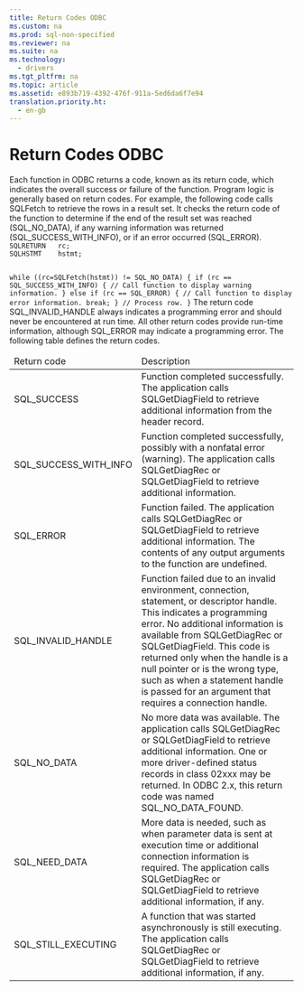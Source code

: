 ```yaml
---
title: Return Codes ODBC
ms.custom: na
ms.prod: sql-non-specified
ms.reviewer: na
ms.suite: na
ms.technology: 
  - drivers
ms.tgt_pltfrm: na
ms.topic: article
ms.assetid: e893b719-4392-476f-911a-5ed6da6f7e94
translation.priority.ht: 
  - en-gb
---
```

# Return Codes ODBC
<?xml version="1.0" encoding="utf-8"?>
<developerConceptualDocument xmlns="http://ddue.schemas.microsoft.com/authoring/2003/5" xmlns:xlink="http://www.w3.org/1999/xlink" xmlns:xsi="http://www.w3.org/2001/XMLSchema-instance" xsi:schemaLocation="http://ddue.schemas.microsoft.com/authoring/2003/5 http://dduestorage.blob.core.windows.net/ddueschema/developer.xsd">
  <introduction>
    <para>Each function in ODBC returns a code, known as its <legacyItalic>return code,</legacyItalic> which indicates the overall success or failure of the function. Program logic is generally based on return codes.</para>
    <para>For example, the following code calls <legacyBold>SQLFetch</legacyBold> to retrieve the rows in a result set. It checks the return code of the function to determine if the end of the result set was reached (SQL_NO_DATA), if any warning information was returned (SQL_SUCCESS_WITH_INFO), or if an error occurred (SQL_ERROR).</para>
    <code>SQLRETURN   rc;
SQLHSTMT    hstmt;

while ((rc=SQLFetch(hstmt)) != SQL_NO_DATA) {
   if (rc == SQL_SUCCESS_WITH_INFO) {
      // Call function to display warning information.
   } else if (rc == SQL_ERROR) {
      // Call function to display error information.
      break;
   }
   // Process row.
}</code>
    <para>The return code SQL_INVALID_HANDLE always indicates a programming error and should never be encountered at run time. All other return codes provide run-time information, although SQL_ERROR may indicate a programming error.</para>
    <para>The following table defines the return codes.</para>
    <table xmlns:caps="http://schemas.microsoft.com/build/caps/2013/11">
      <thead>
        <tr>
          <TD>
            <para>Return code</para>
          </TD>
          <TD>
            <para>Description</para>
          </TD>
        </tr>
      </thead>
      <tbody>
        <tr>
          <TD>
            <para>SQL_SUCCESS</para>
          </TD>
          <TD>
            <para>Function completed successfully. The application calls <legacyBold>SQLGetDiagField</legacyBold> to retrieve additional information from the header record.</para>
          </TD>
        </tr>
        <tr>
          <TD>
            <para>SQL_SUCCESS_WITH_INFO</para>
          </TD>
          <TD>
            <para>Function completed successfully, possibly with a nonfatal error (warning). The application calls <legacyBold>SQLGetDiagRec</legacyBold> or <legacyBold>SQLGetDiagField</legacyBold> to retrieve additional information.</para>
          </TD>
        </tr>
        <tr>
          <TD>
            <para>SQL_ERROR</para>
          </TD>
          <TD>
            <para>Function failed. The application calls <legacyBold>SQLGetDiagRec</legacyBold> or <legacyBold>SQLGetDiagField</legacyBold> to retrieve additional information. The contents of any output arguments to the function are undefined.</para>
          </TD>
        </tr>
        <tr>
          <TD>
            <para>SQL_INVALID_HANDLE</para>
          </TD>
          <TD>
            <para>Function failed due to an invalid environment, connection, statement, or descriptor handle. This indicates a programming error. No additional information is available from <legacyBold>SQLGetDiagRec</legacyBold> or <legacyBold>SQLGetDiagField</legacyBold>. This code is returned only when the handle is a null pointer or is the wrong type, such as when a statement handle is passed for an argument that requires a connection handle.</para>
          </TD>
        </tr>
        <tr>
          <TD>
            <para>SQL_NO_DATA</para>
          </TD>
          <TD>
            <para>No more data was available. The application calls <legacyBold>SQLGetDiagRec</legacyBold> or <legacyBold>SQLGetDiagField</legacyBold> to retrieve additional information. One or more driver-defined status records in class 02xxx may be returned.</para>
            <alert class="note">
              <para>In ODBC 2.<legacyItalic>x</legacyItalic>, this return code was named SQL_NO_DATA_FOUND.</para>
            </alert>
          </TD>
        </tr>
        <tr>
          <TD>
            <para>SQL_NEED_DATA</para>
          </TD>
          <TD>
            <para>More data is needed, such as when parameter data is sent at execution time or additional connection information is required. The application calls <legacyBold>SQLGetDiagRec</legacyBold> or <legacyBold>SQLGetDiagField</legacyBold> to retrieve additional information, if any.</para>
          </TD>
        </tr>
        <tr>
          <TD>
            <para>SQL_STILL_EXECUTING</para>
          </TD>
          <TD>
            <para>A function that was started asynchronously is still executing. The application calls <legacyBold>SQLGetDiagRec</legacyBold> or <legacyBold>SQLGetDiagField</legacyBold> to retrieve additional information, if any.</para>
          </TD>
        </tr>
      </tbody>
    </table>
  </introduction>
  <relatedTopics />
</developerConceptualDocument>